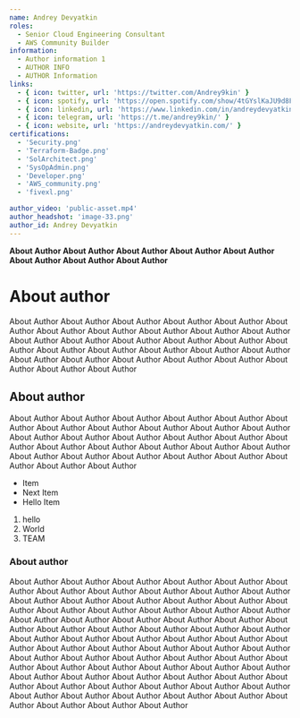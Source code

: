 ```yaml
---
name: Andrey Devyatkin
roles:
  - Senior Cloud Engineering Consultant
  - AWS Community Builder
information:
  - Author information 1
  - AUTHOR INFO
  - AUTHOR Information
links:
  - { icon: twitter, url: 'https://twitter.com/Andrey9kin' }
  - { icon: spotify, url: 'https://open.spotify.com/show/4tGYslKaJU9d8Fg3Qf9gaO' }
  - { icon: linkedin, url: 'https://www.linkedin.com/in/andreydevyatkin/' }
  - { icon: telegram, url: 'https://t.me/andrey9kin/' }
  - { icon: website, url: 'https://andreydevyatkin.com/' }
certifications:
  - 'Security.png'
  - 'Terraform-Badge.png'
  - 'SolArchitect.png'
  - 'SysOpAdmin.png'
  - 'Developer.png'
  - 'AWS_community.png'
  - 'fivexl.png'

author_video: 'public-asset.mp4'
author_headshot: 'image-33.png'
author_id: Andrey Devyatkin
---
```


**About Author About Author About Author About Author About Author About Author About Author About Author**

# About author

About Author About Author About Author About Author About Author About Author About Author About Author About Author About Author About Author About Author About Author About Author About Author About Author About Author About Author About Author About Author About Author About Author About Author About Author About Author About Author About Author About Author About Author About Author 

## About author
About Author About Author About Author About Author About Author About Author About Author About Author About Author About Author About Author About Author About Author About Author About Author About Author About Author About Author About Author About Author About Author About Author About Author About Author About Author About Author About Author About Author About Author About Author

* Item
* Next Item
* Hello Item

1. hello
2. World
3. TEAM

### About author
About Author About Author About Author About Author About Author About Author About Author About Author About Author About Author About Author About Author About Author About Author About Author About Author About Author About Author About Author About Author About Author About Author About Author About Author About Author About Author About Author About Author About Author About Author About Author About Author About Author About Author About Author About Author About Author About Author About Author About Author About Author About Author About Author About Author About Author About Author About Author About Author About Author About Author About Author About Author About Author About Author About Author About Author About Author About Author About Author About Author About Author About Author About Author About Author About Author About Author About Author About Author About Author About Author About Author About Author About Author About Author About Author 

